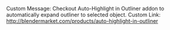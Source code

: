 Custom Message: Checkout Auto-Highlight in Outliner addon to automatically expand outliner to selected object.
Custom Link: http://blendermarket.com/products/auto-highlight-in-outliner
